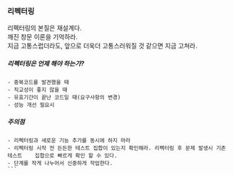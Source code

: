 ### 리펙터링
리펙터링의 본질은 재설계다. <br>
깨진 창문 이론을 기억하라. <br>
지금 고통스럽더라도, 앞으로 더욱더 고통스러워질 것 같으면 지금 고쳐라.
##### 리펙터링은 언제 해야 하는가?

```
- 중복코드를 발견했을 때
- 직교성이 좋지 않을 때
- 유효기간이 끝난 코드일 때(요구사항의 변경)
- 성능 개선 필요시
```
##### 주의점
````
- 리펙터링과 새로운 기능 추가를 동시에 하지 마라
- 리펙터링 시작 전 든든한 테스트 집합이 있는지 확인해라. 리펙터링 후 문제 발생시 기존 테스트    집합으로 빠르게 확인 할 수 있다.
- 단계를 작게 나누어서 신중하게 작업한다.
```
